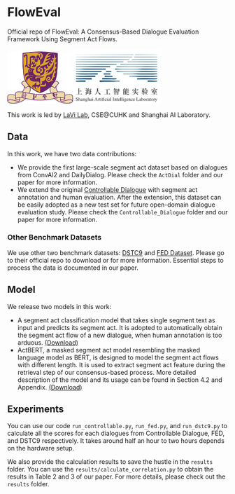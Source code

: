 # FlowEval
Official repo of FlowEval: A Consensus-Based Dialogue Evaluation Framework Using Segment Act Flows.

<img src="images/Emblem_of_CU.png" alt="cuhk" width="150"/><img src="images/Shanghai_AI_Lab.jpg" alt="Shanghai AI Lab" width="200"/>

This work is led by [LaVi Lab](https://lwwangcse.github.io/lab.html), CSE@CUHK and Shanghai AI Laboratory.

## Data
In this work, we have two data contributions: 
- We provide the first large-scale segment act dataset based on dialogues from ConvAI2 and DailyDialog. Please check the `ActDial` folder and our paper for more information.
- We extend the original [Controllable Dialogue](https://aclanthology.org/N19-1170/) with segment act annotation and human evaluation. After the extension, this dataset can be easily adopted as a new test set for future open-domain dialogue evaluation study. Please check the `Controllable_Dialogue` folder and our paper for more information.

### Other Benchmark Datasets
We use other two benchmark datasets: [DSTC9](https://github.com/ictnlp/DialoFlow/tree/main/FlowScore/data) and [FED Dataset](http://shikib.com/fed_data.json). Please go to their official repo to download or for more information. Essential steps to process the data is documented in our paper.

## Model
We release two models in this work:
- A segment act classification model that takes single segment text as input and predicts its segment act. It is adopted to automatically obtain the segment act flow of a new dialogue, when human annotation is too arduous. [(Download)](placeholder)
- ActBERT, a masked segment act model resembling the masked language model as BERT, is designed to model the segment act flows with different length. It is used to extract segment act feature during the retrieval step of our consensus-based process. More detailed description of the model and its usage can be found in Section 4.2 and Appendix. [(Download)](placeholder)

## Experiments
You can use our code `run_controllable.py`, `run_fed.py`, and `run_dstc9.py` to calculate all the scores for each dialogues from Controllable Dialogue, FED, and DSTC9 respectively. It takes around half an hour to two hours depends on the hardware setup.

We also provide the calculation results to save the hustle in the `results` folder. You can use the `results/calculate_correlation.py` to obtain the results in Table 2 and 3 of our paper. For more details, please check out the `results` folder.
